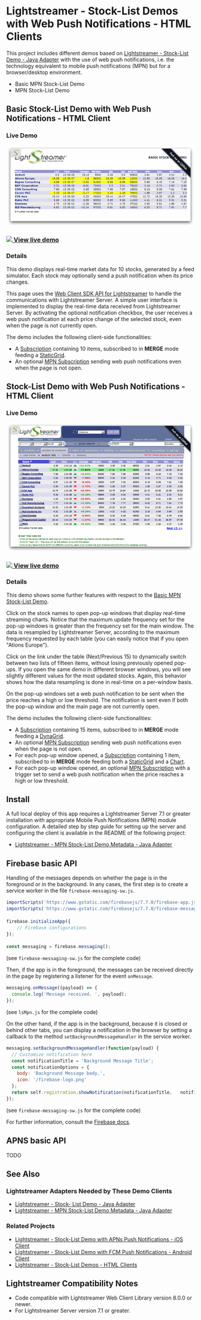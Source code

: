 # Lightstreamer - Stock-List Demos with Web Push Notifications - HTML Clients

This project includes different demos based on [Lightstreamer - Stock-List Demo - Java Adapter](https://github.com/Lightstreamer/Lightstreamer-example-Stocklist-adapter-java) with the use of web push notifications, i.e. the technology equivalent to mobile push notifications (MPN) but for a browser/desktop environment.

* Basic MPN Stock-List Demo
* MPN Stock-List Demo


## Basic Stock-List Demo with Web Push Notifications - HTML Client
<!-- START DESCRIPTION lightstreamer-example-stocklist-client-javascript-basic-stock-list-demo-with-web-push-notifications---html-client -->

### Live Demo

[![Demo ScreenShot](screen_basicstocklist_large.png)](http://demos.lightstreamer.com/MPNStockListDemo_Basic)

### [![](http://demos.lightstreamer.com/site/img/play.png) View live demo](http://demos.lightstreamer.com/MPNStockListDemo_Basic)

### Details

This demo displays real-time market data for 10 stocks, generated by a feed simulator. Each stock may optionally send a push notification when its price changes.

This page uses the [Web Client SDK API for Lightstreamer](https://lightstreamer.com/api/ls-web-client/latest/) to handle the communications with Lightstreamer Server. A simple user interface is implemented to display the real-time data received from Lightstreamer Server. By activating the optional notification checkbox, the user receives a web push notification at each price change of the selected stock, even when the page is not currently open.

The demo includes the following client-side functionalities:

* A [Subscription](https://lightstreamer.com/api/ls-web-client/latest/Subscription.html) containing 10 items, subscribed to in **MERGE** mode feeding a [StaticGrid](https://lightstreamer.com/api/ls-web-client/latest/StaticGrid.html).
* An optional [MPN Subscription](https://lightstreamer.com/api/ls-web-client/latest/MpnSubscription.html) sending web push notifications even when the page is not open.

<!-- END DESCRIPTION lightstreamer-example-stocklist-client-javascript-basic-stock-list-demo-with-web-push-notifications---html-client -->


## Stock-List Demo with Web Push Notifications - HTML Client
<!-- START DESCRIPTION lightstreamer-example-stocklist-client-javascript-stock-list-demo-with-web-push-notifications---html-client -->

### Live Demo

[![Demo ScreenShot](screen_stocklist_large.png)](http://demos.lightstreamer.com/MPNStockListDemo)

### [![](http://demos.lightstreamer.com/site/img/play.png) View live demo](http://demos.lightstreamer.com/MPNStockListDemo)

### Details

This demo shows some further features with respect to the [Basic MPN Stock-List Demo](https://github.com/Lightstreamer/Lightstreamer-example-MPNStockList-client-javascript#basic-stock-list-demo-with-web-push-notifications---html-client).

Click on the stock names to open pop-up windows that display real-time streaming charts. Notice that the maximum update frequency set for the pop-up windows is greater than the frequency set for the main window. The data is resampled by Lightstreamer Server, according to the maximum frequency requested by each table (you can easily notice that if you open "Ations Europe").

Click on the link under the table (Next/Previous 15) to dynamically switch between two lists of fifteen items, without losing previously opened pop-ups. If you open the same demo in different browser windows, you will see slightly different values for the most updated stocks. Again, this behavior shows how the data resampling is done in real-time on a per-window basis.

On the pop-up windows set a web push notification to be sent when the price reaches a high or low threshold. The notification is sent even if both the pop-up window and the main page are not currently open.

The demo includes the following client-side functionalities:

* A [Subscription](https://lightstreamer.com/api/ls-web-client/latest/Subscription.html) containing 15 items, subscribed to in **MERGE** mode feeding a [DynaGrid](https://lightstreamer.com/api/ls-web-client/latest/DynaGrid.html).
* An optional [MPN Subscription](https://lightstreamer.com/api/ls-web-client/latest/MpnSubscription.html) sending web push notifications even when the page is not open.
* For each pop-up window opened, a [Subscription](https://lightstreamer.com/api/ls-web-client/latest/Subscription.html) containing 1 item, subscribed to in **MERGE** mode feeding both a [StaticGrid](https://lightstreamer.com/api/ls-web-client/latest/StaticGrid.html) and a [Chart](https://lightstreamer.com/api/ls-web-client/latest/Chart.html).
* For each pop-up window opened, an optional [MPN Subscription](https://lightstreamer.com/api/ls-web-client/latest/MpnSubscription.html) with a trigger set to send a web push notification when the price reaches a high or low threshold.

<!-- END DESCRIPTION lightstreamer-example-stocklist-client-javascript-stock-list-demo-with-web-push-notifications---html-client -->


## Install

A full local deploy of this app requires a Lightstreamer Server 7.1 or greater installation with appropriate Mobile Push Notifications (MPN) module configuration. A detailed step by step guide for setting up the server and configuring the client is available in the README of the following project:

* [Lightstreamer - MPN Stock-List Demo Metadata - Java Adapter](https://github.com/Lightstreamer/Lightstreamer-example-MPNStockListMetadata-adapter-java)

## Firebase basic API

Handling of the messages depends on whether the page is in the foreground or in the background.
In any cases, the first step is to create a service worker in the file `firebase-messaging-sw.js`.

```javascript
importScripts('https://www.gstatic.com/firebasejs/7.7.0/firebase-app.js');
importScripts('https://www.gstatic.com/firebasejs/7.7.0/firebase-messaging.js');

firebase.initializeApp({
    // Firebase configurations  
});

const messaging = firebase.messaging();
```
(see `firebase-messaging-sw.js` for the complete code)

Then, if the app is in the foreground, the messages can be received directly in the page by registering a listener for the event `onMessage`.

```javascript
messaging.onMessage((payload) => {
  console.log('Message received. ', payload);
});
```
(see `lsMpn.js` for the complete code)

On the other hand, if the app is in the background, because it is closed or behind other tabs, you can display a notification in the browser by setting a callback to the method `setBackgroundMessageHandler` in the service worker.

```javascript
messaging.setBackgroundMessageHandler(function(payload) {
  // Customize notification here
  const notificationTitle = 'Background Message Title';
  const notificationOptions = {
    body: 'Background Message body.',
    icon: '/firebase-logo.png'
  };
  return self.registration.showNotification(notificationTitle,   notificationOptions);
});
```
(see `firebase-messaging-sw.js` for the complete code)

For further information, consult the [Firebase docs](https://firebase.google.com/docs/cloud-messaging/js/receive).


## APNS basic API

TODO

## See Also

### Lightstreamer Adapters Needed by These Demo Clients
<!-- START RELATED_ENTRIES -->

* [Lightstreamer - Stock- List Demo - Java Adapter](https://github.com/Lightstreamer/Lightstreamer-example-Stocklist-adapter-java)
* [Lightstreamer - MPN Stock-List Demo Metadata - Java Adapter](https://github.com/Lightstreamer/Lightstreamer-example-MPNStockListMetadata-adapter-java)

<!-- END RELATED_ENTRIES -->

### Related Projects

* [Lightstreamer - Stock-List Demo with APNs Push Notifications - iOS Client](https://github.com/Lightstreamer/Lightstreamer-example-MPNStockList-client-ios)
* [Lightstreamer - Stock-List Demo with FCM Push Notifications - Android Client](https://github.com/Lightstreamer/Lightstreamer-example-MPNStockList-client-android)
* [Lightstreamer - Stock-List Demos - HTML Clients](https://github.com/Lightstreamer/Lightstreamer-example-Stocklist-client-javascript)


## Lightstreamer Compatibility Notes

* Code compatible with Lightstreamer Web Client Library version 8.0.0 or newer.
* For Lightstreamer Server version 7.1 or greater.
